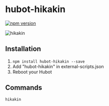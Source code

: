 # hubot-hikakin

[![npm version](https://badge.fury.io/js/hubot-hikakin.svg)](http://badge.fury.io/js/hubot-hikakin)

![hikakin](http://i.imgur.com/TRLZYyZ.gif)

## Installation

1. `npm install hubot-hikakin --save`
2. Add "hubot-hikakin" in external-scripts.json
4. Reboot your Hubot

## Commands

```
hikakin
```
